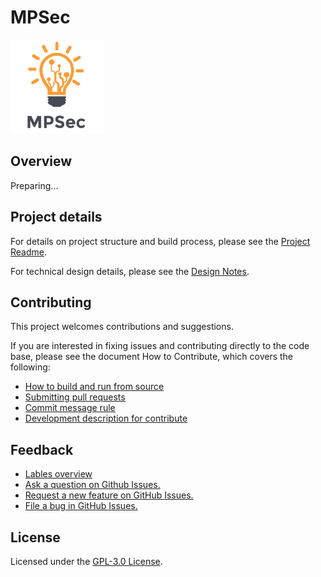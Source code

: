 # MPSec

<img src="/WebContent/images/MPSec_logo.png" width="150px" height="150px"/>

## Overview

Preparing...

## Project details

For details on project structure and build process, please see the [Project Readme](/readme/Project_Readme.md).

For technical design details, please see the [Design Notes](/readme/Design_Readme.md).



## Contributing

This project welcomes contributions and suggestions. 

If you are interested in fixing issues and contributing directly to the code base, please see the document How to Contribute, which covers the following:

* [How to build and run from source](/readme/HowToBuild.md)
* [Submitting pull requests](/readme/PullRequest.md)
* [Commit message rule](/readme/CommitMessageRule.md)
* [Development description for contribute](/readme/Dev.md)




## Feedback

* [Lables overview](https://github.com/MPSec/Dashboard/labels)
* [Ask a question on Github Issues.](https://github.com/MPSec/Dashboard/issues?utf8=%E2%9C%93&q=is%3Aopen+is%3Aissue+label%3Aquestion)
* [Request a new feature on GitHub Issues.](https://github.com/MPSec/Dashboard/issues?utf8=%E2%9C%93&q=is%3Aopen+is%3Aissue+label%3Aenhancement)
* [File a bug in GitHub Issues.](https://github.com/MPSec/Dashboard/issues?utf8=%E2%9C%93&q=is%3Aopen+is%3Aissue+label%3Abug)



## License

Licensed under the [GPL-3.0 License](/LICENSE).

